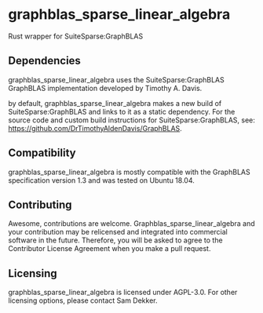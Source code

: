 # graphblas_sparse_linear_algebra
Rust wrapper for SuiteSparse:GraphBLAS

## Dependencies
graphblas_sparse_linear_algebra uses the SuiteSparse:GraphBLAS GraphBLAS implementation developed by Timothy A. Davis.

by default, graphblas_sparse_linear_algebra makes a new build of SuiteSparse:GraphBLAS and links to it as a static dependency. For the source code and custom build instructions for SuiteSparse:GraphBLAS, see: https://github.com/DrTimothyAldenDavis/GraphBLAS.

## Compatibility
graphblas_sparse_linear_algebra is mostly compatible with the GraphBLAS specification version 1.3 and was tested on Ubuntu 18.04.

## Contributing
Awesome, contributions are welcome. Graphblas_sparse_linear_algebra and your contribution may be relicensed and integrated into commercial software in the future. Therefore, you will be asked to agree to the Contributor License Agreement when you make a pull request.

## Licensing
graphblas_sparse_linear_algebra is licensed under AGPL-3.0. For other licensing options, please contact Sam Dekker.